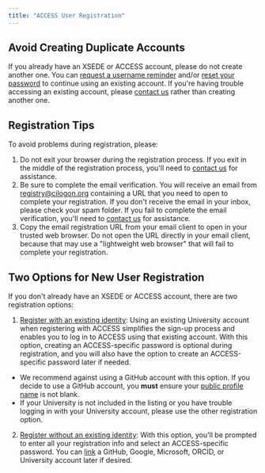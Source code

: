 ```yaml
---
title: "ACCESS User Registration"
---
```


Avoid Creating Duplicate Accounts
---------------------------------
If you already have an XSEDE or ACCESS account, please do not create another one.
You can [request a username reminder](/username-reminder) and/or [reset your password](/password-reset) to continue using an existing account.
If you're having trouble accessing an existing account, please [contact us](/help) rather than creating another one.

Registration Tips
-----------------
To avoid problems during registration, please:
1. Do not exit your browser during the registration process. If you exit in the middle of the registration process, you'll need to [contact us](/help) for assistance.
2. Be sure to complete the email verification. You will receive an email from registry@cilogon.org containing a URL that you need to open to complete your registration. If you don't receive the email in your inbox, please check your spam folder. If you fail to complete the email verification, you'll need to [contact us](/help) for assistance.
3. Copy the email registration URL from your email client to open in your trusted web browser. Do not open the URL directly in your email client, because that may use a "lightweight web browser" that will fail to complete your registration.

Two Options for New User Registration
-------------------------------------
If you don't already have an XSEDE or ACCESS account, there are two registration options:
1. [Register with an existing identity](/new-user-federated): Using an existing University account when registering with ACCESS simplifies the sign-up process and enables you to log in to ACCESS using that existing account. With this option, creating an ACCESS-specific password is optional during registration, and you will also have the option to create an ACCESS-specific password later if needed.
  - We recommend against using a GitHub account with this option. If you
    decide to use a GitHub account, you **must** ensure your
    [public profile name](https://github.com/settings/profile) is not blank.
  - If your University is not included in the listing or you have trouble logging in with your University account, please use the other registration option.
2. [Register without an existing identity](/new-user-direct): With this option, you'll be prompted to enter all your registration info and select an ACCESS-specific password. You can [link](/link) a GitHub, Google, Microsoft, ORCID, or University account later if desired.
